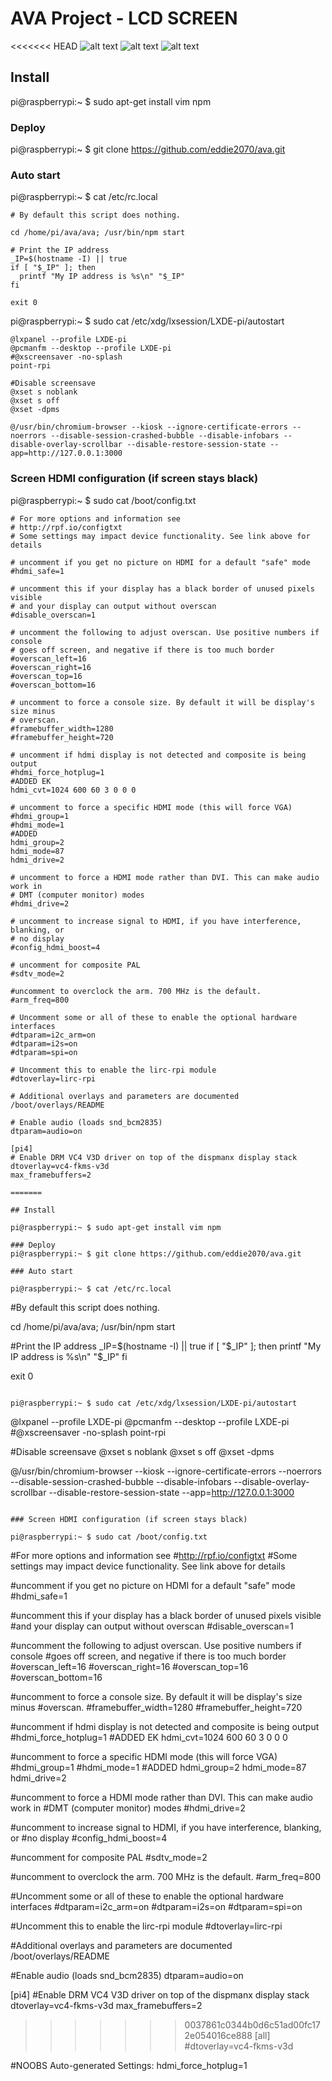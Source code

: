 # AVA Project - LCD SCREEN

<<<<<<< HEAD
![alt text](https://github.com/eddie2070/ava/tree/master/img/20200323_091426.jpg "Logo Title Text 1")
![alt text](https://github.com/eddie2070/ava/tree/master/img/20200323_091429.jpg "Logo Title Text 1")
![alt text](https://github.com/eddie2070/ava/tree/master/img/20200323_091453.jpg "Logo Title Text 1")


## Install

pi@raspberrypi:~ $ sudo apt-get install vim npm

### Deploy
pi@raspberrypi:~ $ git clone https://github.com/eddie2070/ava.git

### Auto start

pi@raspberrypi:~ $ cat /etc/rc.local
```
# By default this script does nothing.

cd /home/pi/ava/ava; /usr/bin/npm start

# Print the IP address
_IP=$(hostname -I) || true
if [ "$_IP" ]; then
  printf "My IP address is %s\n" "$_IP"
fi

exit 0
```

pi@raspberrypi:~ $ sudo cat /etc/xdg/lxsession/LXDE-pi/autostart

```
@lxpanel --profile LXDE-pi
@pcmanfm --desktop --profile LXDE-pi
#@xscreensaver -no-splash
point-rpi

#Disable screensave
@xset s noblank
@xset s off
@xset -dpms

@/usr/bin/chromium-browser --kiosk --ignore-certificate-errors --noerrors --disable-session-crashed-bubble --disable-infobars --disable-overlay-scrollbar --disable-restore-session-state --app=http://127.0.0.1:3000
```

### Screen HDMI configuration (if screen stays black)

pi@raspberrypi:~ $ sudo cat /boot/config.txt
```
# For more options and information see
# http://rpf.io/configtxt
# Some settings may impact device functionality. See link above for details

# uncomment if you get no picture on HDMI for a default "safe" mode
#hdmi_safe=1

# uncomment this if your display has a black border of unused pixels visible
# and your display can output without overscan
#disable_overscan=1

# uncomment the following to adjust overscan. Use positive numbers if console
# goes off screen, and negative if there is too much border
#overscan_left=16
#overscan_right=16
#overscan_top=16
#overscan_bottom=16

# uncomment to force a console size. By default it will be display's size minus
# overscan.
#framebuffer_width=1280
#framebuffer_height=720

# uncomment if hdmi display is not detected and composite is being output
#hdmi_force_hotplug=1
#ADDED EK
hdmi_cvt=1024 600 60 3 0 0 0

# uncomment to force a specific HDMI mode (this will force VGA)
#hdmi_group=1
#hdmi_mode=1
#ADDED
hdmi_group=2
hdmi_mode=87
hdmi_drive=2

# uncomment to force a HDMI mode rather than DVI. This can make audio work in
# DMT (computer monitor) modes
#hdmi_drive=2

# uncomment to increase signal to HDMI, if you have interference, blanking, or
# no display
#config_hdmi_boost=4

# uncomment for composite PAL
#sdtv_mode=2

#uncomment to overclock the arm. 700 MHz is the default.
#arm_freq=800

# Uncomment some or all of these to enable the optional hardware interfaces
#dtparam=i2c_arm=on
#dtparam=i2s=on
#dtparam=spi=on

# Uncomment this to enable the lirc-rpi module
#dtoverlay=lirc-rpi

# Additional overlays and parameters are documented /boot/overlays/README

# Enable audio (loads snd_bcm2835)
dtparam=audio=on

[pi4]
# Enable DRM VC4 V3D driver on top of the dispmanx display stack
dtoverlay=vc4-fkms-v3d
max_framebuffers=2

=======

## Install

pi@raspberrypi:~ $ sudo apt-get install vim npm

### Deploy
pi@raspberrypi:~ $ git clone https://github.com/eddie2070/ava.git

### Auto start

pi@raspberrypi:~ $ cat /etc/rc.local

```
#By default this script does nothing.

cd /home/pi/ava/ava; /usr/bin/npm start

#Print the IP address
_IP=$(hostname -I) || true
if [ "$_IP" ]; then
  printf "My IP address is %s\n" "$_IP"
fi

exit 0
```

pi@raspberrypi:~ $ sudo cat /etc/xdg/lxsession/LXDE-pi/autostart

```
@lxpanel --profile LXDE-pi
@pcmanfm --desktop --profile LXDE-pi
#@xscreensaver -no-splash
point-rpi

#Disable screensave
@xset s noblank
@xset s off
@xset -dpms

@/usr/bin/chromium-browser --kiosk --ignore-certificate-errors --noerrors --disable-session-crashed-bubble --disable-infobars --disable-overlay-scrollbar --disable-restore-session-state --app=http://127.0.0.1:3000
```

### Screen HDMI configuration (if screen stays black)

pi@raspberrypi:~ $ sudo cat /boot/config.txt
```
#For more options and information see
#http://rpf.io/configtxt
#Some settings may impact device functionality. See link above for details

#uncomment if you get no picture on HDMI for a default "safe" mode
#hdmi_safe=1

#uncomment this if your display has a black border of unused pixels visible
#and your display can output without overscan
#disable_overscan=1

#uncomment the following to adjust overscan. Use positive numbers if console
#goes off screen, and negative if there is too much border
#overscan_left=16
#overscan_right=16
#overscan_top=16
#overscan_bottom=16

#uncomment to force a console size. By default it will be display's size minus
#overscan.
#framebuffer_width=1280
#framebuffer_height=720

#uncomment if hdmi display is not detected and composite is being output
#hdmi_force_hotplug=1
#ADDED EK
hdmi_cvt=1024 600 60 3 0 0 0

#uncomment to force a specific HDMI mode (this will force VGA)
#hdmi_group=1
#hdmi_mode=1
#ADDED
hdmi_group=2
hdmi_mode=87
hdmi_drive=2

#uncomment to force a HDMI mode rather than DVI. This can make audio work in
#DMT (computer monitor) modes
#hdmi_drive=2

#uncomment to increase signal to HDMI, if you have interference, blanking, or
#no display
#config_hdmi_boost=4

#uncomment for composite PAL
#sdtv_mode=2

#uncomment to overclock the arm. 700 MHz is the default.
#arm_freq=800

#Uncomment some or all of these to enable the optional hardware interfaces
#dtparam=i2c_arm=on
#dtparam=i2s=on
#dtparam=spi=on

#Uncomment this to enable the lirc-rpi module
#dtoverlay=lirc-rpi

#Additional overlays and parameters are documented /boot/overlays/README

#Enable audio (loads snd_bcm2835)
dtparam=audio=on

[pi4]
#Enable DRM VC4 V3D driver on top of the dispmanx display stack
dtoverlay=vc4-fkms-v3d
max_framebuffers=2

>>>>>>> 0037861c0344b0d6c51ad00fc172e054016ce888
[all]
#dtoverlay=vc4-fkms-v3d

#NOOBS Auto-generated Settings:
hdmi_force_hotplug=1
```
